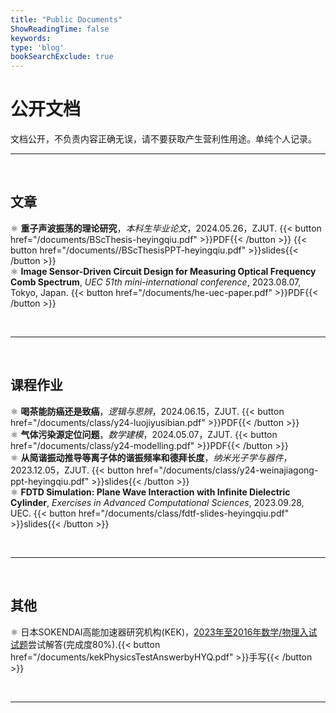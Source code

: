 ```yaml
---
title: "Public Documents"
ShowReadingTime: false
keywords:
type: 'blog'
bookSearchExclude: true
---
```


# 公开文档

文档公开，不负责内容正确无误，请不要获取产生营利性用途。单纯个人记录。

---

<br>

## 文章

⚛️ **重子声波振荡的理论研究**，*本科生毕业论文*，2024.05.26，ZJUT. {{< button href="/documents/BScThesis-heyingqiu.pdf" >}}PDF{{< /button >}} {{< button href="/documents//BScThesisPPT-heyingqiu.pdf" >}}slides{{< /button >}} <br>
⚛️ **Image Sensor-Driven Circuit Design for Measuring Optical Frequency Comb Spectrum**, *UEC 51th mini-international conference*, 2023.08.07, Tokyo, Japan. {{< button href="/documents/he-uec-paper.pdf" >}}PDF{{< /button >}}

<br>

---

<br>

## 课程作业

⚛️ **喝茶能防癌还是致癌**，*逻辑与思辨*，2024.06.15，ZJUT. {{< button href="/documents/class/y24-luojiyusibian.pdf" >}}PDF{{< /button >}} <br>
⚛️ **气体污染源定位问题**，*数学建模*，2024.05.07，ZJUT. {{< button href="/documents/class/y24-modelling.pdf" >}}PDF{{< /button >}} <br>
⚛️ **从简谐振动推导等离子体的谐振频率和德拜长度**，*纳米光子学与器件*，2023.12.05，ZJUT. {{< button href="/documents/class/y24-weinajiagong-ppt-heyingqiu.pdf" >}}slides{{< /button >}} <br>
⚛️ **FDTD Simulation: Plane Wave Interaction with Infinite Dielectric Cylinder**, *Exercises in Advanced Computational Sciences*, 2023.09.28, UEC. {{< button href="/documents/class/fdtf-slides-heyingqiu.pdf" >}}slides{{< /button >}}


<br>

---

<br>

## 其他

⚛️ 日本SOKENDAI高能加速器研究机构(KEK)，[2023年至2016年数学/物理入试试题](https://www.kek.jp/ja/education/graduate/sokendai/admission)尝试解答(完成度80%).{{< button href="/documents/kekPhysicsTestAnswerbyHYQ.pdf" >}}手写{{< /button >}} 

<br>

---